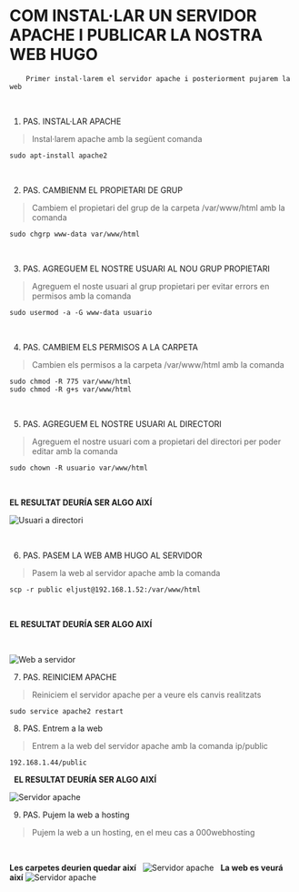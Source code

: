 # COM INSTAL·LAR UN SERVIDOR APACHE I PUBLICAR LA NOSTRA WEB HUGO


		Primer instal·larem el servidor apache i posteriorment pujarem la web

&nbsp;

1. PAS.   INSTAL·LAR APACHE


> Instal·larem apache amb la següent comanda

```
sudo apt-install apache2
```

&nbsp;


2. PAS.   CAMBIENM EL PROPIETARI DE GRUP

> Cambiem el propietari del grup de la carpeta /var/www/html amb la comanda

```
sudo chgrp www-data var/www/html
```
&nbsp;



3. PAS. 	AGREGUEM EL NOSTRE USUARI AL NOU GRUP PROPIETARI

> Agreguem el noste usuari al grup propietari per evitar errors en permisos amb la comanda

```
sudo usermod -a -G www-data usuario
```
&nbsp;



4. PAS.    CAMBIEM ELS PERMISOS A LA CARPETA

> Cambien els permisos a la carpeta /var/www/html amb la comanda

```			
sudo chmod -R 775 var/www/html
sudo chmod -R g+s var/www/html
```
&nbsp;



5. PAS.    AGREGUEM EL NOSTRE USUARI AL DIRECTORI

> Agreguem el nostre usuari com a propietari del directori per poder editar amb la comanda
```
sudo chown -R usuario var/www/html
```

&nbsp;

**EL RESULTAT DEURÍA SER ALGO AIXÍ**


![Usuari a directori](./img1.png)

&nbsp;



6. PAS.     PASEM LA WEB AMB HUGO AL SERVIDOR

> Pasem la web al servidor apache amb la comanda

```
scp -r public eljust@192.168.1.52:/var/www/html
```
&nbsp;


**EL RESULTAT DEURÍA SER ALGO AIXÍ**

&nbsp;

![Web a servidor](./img2.png)
&nbsp;



7. PAS.		REINICIEM APACHE

> Reiniciem el servidor apache per a veure els canvis realitzats

```
sudo service apache2 restart
```

8. PAS.		Entrem a la web

> Entrem a la web del servidor apache amb la comanda ip/public
```
192.168.1.44/public
```

&nbsp;
**EL RESULTAT DEURÍA SER ALGO AIXÍ**
&nbsp;

![Servidor apache](./img3.png)
&nbsp;


9. PAS. 	Pujem la web a hosting

> Pujem la web a un hosting, en el meu cas a 000webhosting

&nbsp;

**Les carpetes deurien quedar així**
&nbsp;
![Servidor apache](./img4.png)
&nbsp;
**La web es veurá així**
![Servidor apache](./img5.png)

